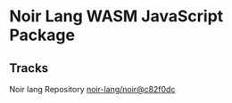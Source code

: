 # Noir Lang WASM JavaScript Package

## Tracks
Noir lang Repository [noir-lang/noir@c82f0dc](https://github.com/noir-lang/noir/tree/c82f0dc1803d5648efcc3fc0986d44bdddcedcd0)